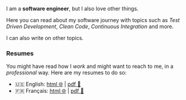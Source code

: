 I am a **software engineer**, but I also love other things.

Here you can read about my software journey with topics such as _Test Driven
Development_, _Clean Code_, _Continuous Integration_ and more.

I can also write on other topics.

### Resumes

You might have read how I _work_ and might want to reach to me, in a
_professional_ way. Here are my resumes to do so:

- 🇺🇸 English:
  [html 🌐](https://kinfoo.fr/data/kevin_kin-foo_en.html) |
  [pdf 🔖](https://kinfoo.fr/data/kevin_kin-foo_en.pdf)
- 🇫🇷 Français:
  [html 🌐](https://kinfoo.fr/data/kevin_kin-foo_fr.html) |
  [pdf 🔖](https://kinfoo.fr/data/kevin_kin-foo_fr.pdf)
